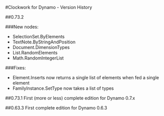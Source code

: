 #Clockwork for Dynamo - Version History

##0.73.2

###New nodes:
- SelectionSet.ByElements
- TextNote.ByStringAndPosition
- Document.DimensionTypes
- List.RandomElements
- Math.RandomIntegerList

###Fixes:
- Element.Inserts now returns a single list of elements when fed a single element
- FamilyInstance.SetType now takes a list of types 

##0.73.1
First (more or less) complete edition for Dynamo 0.7.x

##0.63.3
First complete edition for Dynamo 0.6.3